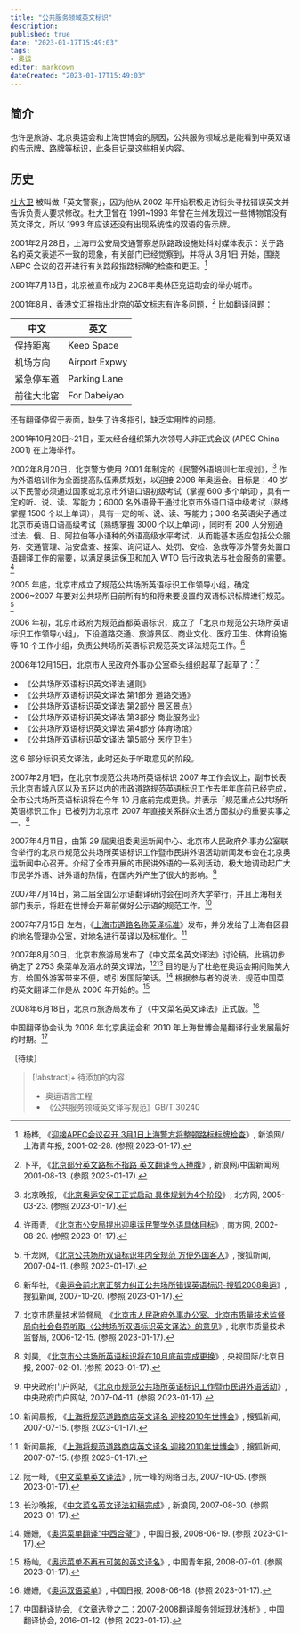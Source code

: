 ```yaml
---
title: "公共服务领域英文标识"
description:
published: true
date: "2023-01-17T15:49:03"
tags:
- 奥运
editor: markdown
dateCreated: "2023-01-17T15:49:03"
---
```


## 简介

也许是旅游、北京奥运会和上海世博会的原因，公共服务领域总是能看到中英双语的告示牌、路牌等标识，此条目记录这些相关内容。

## 历史

[杜大卫][] 被叫做「英文警察」，因为他从 2002 年开始积极走访街头寻找错误英文并告诉负责人要求修改。杜大卫曾在 1991~1993 年曾在兰州发现过一些博物馆没有英文译文，所以 1993 年应该还没有出现系统性的双语的告示牌。

[杜大卫]: https://zh.wikipedia.org/wiki/杜大衛

2001年2月28日，上海市公安局交通警察总队路政设施处科对媒体表示：关于路名的英文表述不一致的现象，有关部门已经觉察到，并将从 3月1日 开始，围绕 AEPC 会议的召开进行有关路段指路标牌的检查和更正。[^196166]

[^196166]: 杨桦, 《[迎接APEC会议召开 3月1日上海警方将整顿路标标牌检查](https://web.archive.org/web/20230117112718/https://news.sina.com.cn/s/196166.html)》, 新浪网/上海青年报, 2001-02-28. (参照 2023-01-17).

2001年7月13日，北京被宣布成为 2008年奥林匹克运动会的举办城市。

2001年8月，香港文汇报指出北京的英文标志有许多问题，[^327483] 比如翻译问题：

[^327483]: 卜平, 《[北京部分英文路标不指路 英文翻译令人捧腹](https://web.archive.org/web/20050508094258/http://news.sina.com.cn/s/2001-08-13/327483.html)》, 新浪网/中国新闻网, 2001-08-13. (参照 2023-01-17).

| 中文       | 英文          |
| ---------- | ------------- |
| 保持距离   | Keep Space    |
| 机场方向   | Airport Expwy |
| 紧急停车道 | Parking Lane  |
| 前往大北窑 | For Dabeiyao  |

还有翻译停留于表面，缺失了许多指引，缺乏实用性的问题。

2001年10月20日~21日，亚太经合组织第九次领导人非正式会议 (APEC China 2001) 在上海举行。

2002年8月20日，北京警方使用 2001 年制定的《民警外语培训七年规划》，[^90364] 作为外语培训作为全面提高队伍素质规划，以迎接 2008 年奥运会。目标是：40 岁以下民警必须通过国家或北京市外语口语初级考试（掌握 600 多个单词），具有一定的听、说、读、写能力；6000 名外语骨干通过北京市外语口语中级考试（熟练掌握 1500 个以上单词），具有一定的听、说、读、写能力；300 名英语尖子通过北京市英语口语高级考试（熟练掌握 3000 个以上单词），同时有 200 人分别通过法、俄、日、阿拉伯等小语种的外语高级水平考试，从而能基本适应包括公众服务、交通管理、治安盘查、接案、询问证人、处罚、安检、急救等涉外警务处置口语翻译工作的需要，以满足奥运保卫和加入 WTO 后行政执法与社会服务的需要。[^01633]

[^90364]: 北京晚报, 《[北京奥运安保工正式启动 具体规划为4个阶段](https://web.archive.org/web/20221205151641/http://news.enorth.com.cn/system/2005/03/23/000990364.shtml)》, 北方网, 2005-03-23. (参照 2023-01-17).

[^01633]: 许雨青, 《[北京市公安局提出迎奥运民警学外语具体目标](https://web.archive.org/web/20050505012830/http://www.southcn.com/news/china/zgkx/200208201633.htm)》, 南方网, 2002-08-20. (参照 2023-01-17).

2005 年底，北京市成立了规范公共场所英语标识工作领导小组，确定 2006~2007 年要对公共场所目前所有的和将来要设置的双语标识标牌进行规范。[^62666]

[^62666]: 千龙网, 《[北京公共场所双语标识年内全规范 方便外国客人](https://web.archive.org/web/20230117123923/https://news.sohu.com/20070411/n249362666.shtml)》, 搜狐新闻, 2007-04-11. (参照 2023-01-17).

2006 年初，北京市政府为规范首都英语标识，成立了「北京市规范公共场所英语标识工作领导小组」，下设道路交通、旅游景区、商业文化、医疗卫生、体育设施等 10 个工作小组，负责公共场所英语标识规范英文译法规范工作。[^60288]

[^60288]: 新华社, 《[奥运会前北京正努力纠正公共场所错误英语标识-搜狐2008奥运](https://web.archive.org/web/20230117131042/http://2008.sohu.com/20071020/n252760288.shtml)》, 搜狐新闻, 2007-10-20. (参照 2023-01-17).

2006年12月15日，北京市人民政府外事办公室牵头组织起草了起草了：[^2724]

[^2724]: 北京市质量技术监督局, 《[北京市人民政府外事办公室、北京市质量技术监督局向社会各界听取〈公共场所双语标识英文译法〉的意见](https://web.archive.org/web/20071012104008/http://bjtsb.gov.cn/infoview.asp?ViewID=2724)》, 北京市质量技术监督局, 2006-12-15. (参照 2023-01-17).

+   《公共场所双语标识英文译法 通则》
+   《公共场所双语标识英文译法 第1部分 道路交通》
+   《公共场所双语标识英文译法 第2部分 景区景点》
+   《公共场所双语标识英文译法 第3部分 商业服务业》
+   《公共场所双语标识英文译法 第4部分 体育场馆》
+   《公共场所双语标识英文译法 第5部分 医疗卫生》

这 6 部分标识英文译法，此时还处于听取意见的阶段。

2007年2月1日，在北京市规范公共场所英语标识 2007 年工作会议上，副市长表示北京市城八区以及五环以内的市政道路规范英语标识工作去年年底前已经完成，全市公共场所英语标识将在今年 10 月底前完成更换。并表示「规范重点公共场所英语标识工作」已被列为北京市 2007 年直接关系群众生活方面拟办的重要实事之一。[^102063]

[^102063]: 刘昊, 《[北京市公共场所英语标识将在10月底前完成更换](https://web.archive.org/web/20230117130553/https://news.cctv.com/china/20070201/102063.shtml)》, 央视国际/北京日报, 2007-02-01. (参照 2023-01-17).

2007年4月11日，由第 29 届奥组委奥运新闻中心、北京市人民政府外事办公室联合举行的北京市规范公共场所英语标识工作暨市民讲外语活动新闻发布会在北京奥运新闻中心召开。介绍了全市开展的市民讲外语的一系列活动，极大地调动起广大市民学外语、讲外语的热情，在国内外产生了很大的影响。[^78792]

[^78792]: 中央政府门户网站, 《[北京市规范公共场所英语标识工作暨市民讲外语活动](https://web.archive.org/web/20230117123920/http://www.gov.cn/govweb/wszb/zhibo37/content_578792.htm)》, 中央政府门户网站, 2007-04-11. (参照 2023-01-17).

2007年7月14日，第二届全国公示语翻译研讨会在同济大学举行，并且上海相关部门表示，将赶在世博会开幕前做好公示语的规范工作。[^61631]

[^61631]: 新闻晨报, 《[上海将规范道路商店英文译名 迎接2010年世博会](https://web.archive.org/web/20230117141844/https://news.sohu.com/20070715/n251061631.shtml)》, 搜狐新闻, 2007-07-15. (参照 2023-01-17).


2007年7月15日 左右，《[上海市道路名称英译标准][]》发布，并分发给了上海各区县的地名管理办公室，对地名进行英译以及标准化。[^61631]

[上海市道路名称英译标准]: https://zh.wikisource.org/wiki/上海市道路名称英译导则

2007年8月30日，北京市旅游局发布了《中文菜名英文译法》讨论稿，此稿初步确定了 2753 条菜单及酒水的英文译法，[^cfmt][^32451] 目的是为了杜绝在奥运会期间贻笑大方，给国外游客带来不便，或引发国际笑话。[^77333] 根据参与者的说法，规范中国菜的英文翻译工作是从 2006 年开始的。[^44986]

[^cfmt]: 阮一峰, 《[中文菜单英文译法](https://web.archive.org/web/20220717182224/https://www.ruanyifeng.com/blog/2007/10/chinese_food_menu_translation.html)》, 阮一峰的网络日志, 2007-10-05. (参照 2023-01-17).

[^32451]: 长沙晚报, 《[中文菜名英文译法初稿完成](https://web.archive.org/web/20081101130048/http://finance.sina.com.cn/consume/20070830/14533932451.shtml)》, 新浪网, 2007-08-30. (参照 2023-01-17).

[^77333]: 姗姗, 《[奥运菜单翻译“中西合璧”](https://language.chinadaily.com.cn/trans/2008-06/19/content_6777333.htm)》, 中国日报, 2008-06-19. (参照 2023-01-17).

[^44986]: 杨屾, 《[奥运菜单不再有可笑的英文译名](https://web.archive.org/web/20230117133451/https://zqb.cyol.com/content/2008-07/01/content_2244986.htm)》, 中国青年报, 2008-07-01. (参照 2023-01-17).

2008年6月18日，北京市旅游局发布了《中文菜名英文译法》正式版。[^73048]

[^73048]: 姗姗, 《[奥运双语菜单](https://web.archive.org/web/20171231030633/http://language.chinadaily.com.cn/trans/2008-06/18/content_6773048.htm)》, 中国日报, 2008-06-18. (参照 2023-01-17).

中国翻译协会认为 2008 年北京奥运会和 2010 年上海世博会是翻译行业发展最好的时期。[^tac417]

[^tac417]: 中国翻译协会, 《[文章选登之二：2007-2008翻译服务领域现状浅析](https://web.archive.org/web/20230117094807/http://www.tac-online.org.cn/index.php?a=show&catid=417&id=1483)》, 中国翻译协会, 2016-01-12. (参照 2023-01-17).

〔待续〕

> [!abstract]+ 待添加的内容
>
> +   奥运语言工程
> +   《公共服务领域英文译写规范》GB/T 30240
